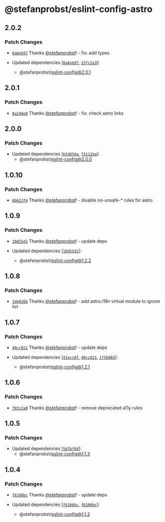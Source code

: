 # @stefanprobst/eslint-config-astro

## 2.0.2

### Patch Changes

- [`0a6eb97`](https://github.com/stefanprobst/eslint-config/commit/0a6eb97062f1699c4717761de96e512db8532b8e)
  Thanks [@stefanprobst](https://github.com/stefanprobst)! - fix: add types

- Updated dependencies
  [[`0a6eb97`](https://github.com/stefanprobst/eslint-config/commit/0a6eb97062f1699c4717761de96e512db8532b8e),
  [`23fc2a3`](https://github.com/stefanprobst/eslint-config/commit/23fc2a3a2114b2871e0e864281096f1d79bee2dc)]:
  - @stefanprobst/eslint-config@2.0.1

## 2.0.1

### Patch Changes

- [`8a248e8`](https://github.com/stefanprobst/eslint-config/commit/8a248e8fc15b85d617579cd5fc8960d34b9a8ffe)
  Thanks [@stefanprobst](https://github.com/stefanprobst)! - fix: check astro links

## 2.0.0

### Patch Changes

- Updated dependencies
  [[`6fd850a`](https://github.com/stefanprobst/eslint-config/commit/6fd850ab1ed7da70c1db63fafd14e912796ae810),
  [`75112ba`](https://github.com/stefanprobst/eslint-config/commit/75112ba448aeba4a12ccce8a688bf533caa28479)]:
  - @stefanprobst/eslint-config@2.0.0

## 1.0.10

### Patch Changes

- [`6b622f4`](https://github.com/stefanprobst/eslint-config/commit/6b622f4f80a34bc16e9889db154903904cc004eb)
  Thanks [@stefanprobst](https://github.com/stefanprobst)! - disable no-unsafe-\* rules for astro

## 1.0.9

### Patch Changes

- [`10d55d1`](https://github.com/stefanprobst/eslint-config/commit/10d55d155fa76fec548afbec67564c7c85d29edf)
  Thanks [@stefanprobst](https://github.com/stefanprobst)! - update deps

- Updated dependencies
  [[`10d55d1`](https://github.com/stefanprobst/eslint-config/commit/10d55d155fa76fec548afbec67564c7c85d29edf)]:
  - @stefanprobst/eslint-config@1.2.2

## 1.0.8

### Patch Changes

- [`1de026b`](https://github.com/stefanprobst/eslint-config/commit/1de026b7b0038ca33f1462f275f1d25ff1170123)
  Thanks [@stefanprobst](https://github.com/stefanprobst)! - add astro:i18n virtual module to ignore
  list

## 1.0.7

### Patch Changes

- [`49cc021`](https://github.com/stefanprobst/eslint-config/commit/49cc021b3b8f8b78b69f3782f97272913e31046b)
  Thanks [@stefanprobst](https://github.com/stefanprobst)! - update deps

- Updated dependencies
  [[`41ecc8f`](https://github.com/stefanprobst/eslint-config/commit/41ecc8f66e78516a15aa30337db7c83f7c9e6615),
  [`49cc021`](https://github.com/stefanprobst/eslint-config/commit/49cc021b3b8f8b78b69f3782f97272913e31046b),
  [`1f3b08d`](https://github.com/stefanprobst/eslint-config/commit/1f3b08d9516ae1aaf0c2f65e11c313216f47360c)]:
  - @stefanprobst/eslint-config@1.2.1

## 1.0.6

### Patch Changes

- [`f03c2a0`](https://github.com/stefanprobst/eslint-config/commit/f03c2a070f848c486e16599c96077f90d2779a80)
  Thanks [@stefanprobst](https://github.com/stefanprobst)! - remove deprecated a11y rules

## 1.0.5

### Patch Changes

- Updated dependencies
  [[`507bf68`](https://github.com/stefanprobst/eslint-config/commit/507bf68a9fe9a9486592b5174ae2b055a983e217)]:
  - @stefanprobst/eslint-config@1.1.3

## 1.0.4

### Patch Changes

- [`f6106bc`](https://github.com/stefanprobst/eslint-config/commit/f6106bc4401f13a958c8380e97a3e64cc0e4da55)
  Thanks [@stefanprobst](https://github.com/stefanprobst)! - update deps

- Updated dependencies
  [[`f6106bc`](https://github.com/stefanprobst/eslint-config/commit/f6106bc4401f13a958c8380e97a3e64cc0e4da55),
  [`f6106bc`](https://github.com/stefanprobst/eslint-config/commit/f6106bc4401f13a958c8380e97a3e64cc0e4da55)]:
  - @stefanprobst/eslint-config@1.1.2
